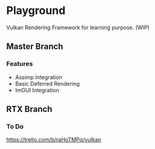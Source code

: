 # Playground
Vulkan Rendering Framework for learning purpose. (WIP)

## Master Branch 
### Features
* Assimp Integration
* Basic Deferred Rendering 
* ImGUI Integration

## RTX Branch



### To Do
https://trello.com/b/raHoTMPq/vulkan


